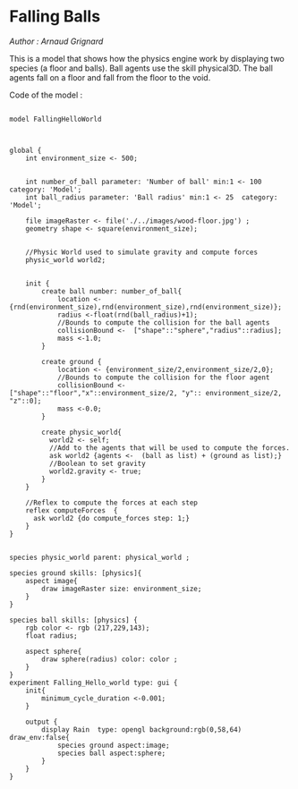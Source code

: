 [//]: # (keyword|skill_physics)
[//]: # (keyword|concept_physics_engine)
[//]: # (keyword|concept_skill)
[//]: # (keyword|concept_spatial_computation)
[//]: # (keyword|concept_3d)
# Falling Balls


_Author : Arnaud Grignard_

This is a model that shows how the physics engine work by displaying two species (a floor and balls). Ball agents use the  skill physical3D. The ball agents fall on a floor and fall from the floor to the void. 


Code of the model : 

```

model FallingHelloWorld



global {
	int environment_size <- 500; 
 
	 
	int number_of_ball parameter: 'Number of ball' min:1 <- 100  category: 'Model'; 
	int ball_radius parameter: 'Ball radius' min:1 <- 25  category: 'Model'; 
	
	file imageRaster <- file('./../images/wood-floor.jpg') ;
	geometry shape <- square(environment_size);
	
	
	//Physic World used to simulate gravity and compute forces
	physic_world world2;
	
	
	init {
		create ball number: number_of_ball{
			location <-  {rnd(environment_size),rnd(environment_size),rnd(environment_size)};
            radius <-float(rnd(ball_radius)+1);
            //Bounds to compute the collision for the ball agents
			collisionBound <-  ["shape"::"sphere","radius"::radius];
			mass <-1.0;
		}
		
		create ground {
			location <- {environment_size/2,environment_size/2,0};
            //Bounds to compute the collision for the floor agent
			collisionBound <-  ["shape"::"floor","x"::environment_size/2, "y":: environment_size/2, "z"::0];
			mass <-0.0;
		}

		create physic_world{
		  world2 <- self;
		  //Add to the agents that will be used to compute the forces.
		  ask world2 {agents <-  (ball as list) + (ground as list);}
		  //Boolean to set gravity 	
		  world2.gravity <- true;
		}
	}
	
	//Reflex to compute the forces at each step
	reflex computeForces  {
	  ask world2 {do compute_forces step: 1;}
	} 			
} 


species physic_world parent: physical_world ;

species ground skills: [physics]{    	
	aspect image{
		draw imageRaster size: environment_size;
	}
}
 
species ball skills: [physics] {  
	rgb color <- rgb (217,229,143); 
	float radius;

	aspect sphere{
		draw sphere(radius) color: color ;
	}	
}
experiment Falling_Hello_world type: gui {
	init{
		minimum_cycle_duration <-0.001;
	}
	
	output {		
		display Rain  type: opengl background:rgb(0,58,64) draw_env:false{
			species ground aspect:image;
		    species ball aspect:sphere;			
		}
	}
}

```
